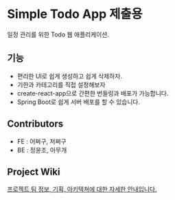 # Simple Todo App 제출용
일정 관리를 위한 Todo 웹 애플리케이션.

## 기능
- 편리한 UI로 쉽게 생성하고 쉽게 삭제하자.
- 기한과 카테고리를 직접 설정해보자
- create-react-app으로 간편한 번들링과 배포가 가능합니다.
- Spring Boot로 쉽게 서버 배포를 할 수 있습니다.

## Contributors
- FE : 어쩌구, 저쩌구
- BE : 정윤조, 아무개

## Project Wiki
[프로젝트 팀 정보, 기획, 아키텍쳐에 대한 자세한 안내입니다.](https://github.com/jyj2187/github-test/wiki)
